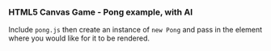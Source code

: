 ### HTML5 Canvas Game - Pong example, with AI

Include `pong.js` then create an instance of `new Pong` and pass in the element where you would like for it to be rendered.
